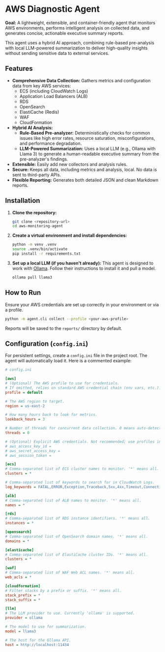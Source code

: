 # AWS Diagnostic Agent

**Goal:** A lightweight, extensible, and container-friendly agent that monitors AWS environments, performs intelligent analysis on collected data, and generates concise, actionable executive summary reports.

This agent uses a hybrid AI approach, combining rule-based pre-analysis with local LLM-powered summarization to deliver high-quality insights without sending sensitive data to external services.

## Features

- **Comprehensive Data Collection:** Gathers metrics and configuration data from key AWS services:
  - ECS (including CloudWatch Logs)
  - Application Load Balancers (ALB)
  - RDS
  - OpenSearch
  - ElastiCache (Redis)
  - WAF
  - CloudFormation
- **Hybrid AI Analysis:**
  - **Rule-Based Pre-analyzer:** Deterministically checks for common issues like high error rates, resource saturation, misconfigurations, and performance degradation.
  - **LLM-Powered Summarization:** Uses a local LLM (e.g., Ollama with Llama 3) to generate a human-readable executive summary from the pre-analyzer's findings.
- **Extensible:** Easily add new collectors and analysis rules.
- **Secure:** Keeps all data, including metrics and analysis, local. No data is sent to third-party APIs.
- **Flexible Reporting:** Generates both detailed JSON and clean Markdown reports.

## Installation

1.  **Clone the repository:**
    ```bash
    git clone <repository-url>
    cd aws-monitoring-agent
    ```

2.  **Create a virtual environment and install dependencies:**
    ```bash
    python -m venv .venv
    source .venv/bin/activate
    pip install -r requirements.txt
    ```

3.  **Set up a local LLM (if you haven't already):**
    This agent is designed to work with [Ollama](https://ollama.ai/). Follow their instructions to install it and pull a model.
    ```bash
    ollama pull llama3
    ```

## How to Run

Ensure your AWS credentials are set up correctly in your environment or via a profile.

```bash
python -m agent.cli collect --profile <your-aws-profile>
```

Reports will be saved to the `reports/` directory by default.

## Configuration (`config.ini`)

For persistent settings, create a `config.ini` file in the project root. The agent will automatically load it. Here is a commented example:

```ini
# config.ini

[aws]
# (Optional) The AWS profile to use for credentials.
# If omitted, relies on standard AWS credential chain (env vars, etc.).
profile = default

# The AWS region to target.
region = us-east-2

# How many hours back to look for metrics.
lookback_hours = 3

# Number of threads for concurrent data collection. 0 means auto-detect.
threads = 0

# (Optional) Explicit AWS credentials. Not recommended; use profiles instead.
# aws_access_key_id =
# aws_secret_access_key =
# aws_session_token =

[ecs]
# Comma-separated list of ECS cluster names to monitor. '*' means all.
clusters = *

# Comma-separated list of keywords to search for in CloudWatch Logs.
log_keywords = FATAL,ERROR,Exception,Traceback,5xx,4xx,Timeout,Connection

[alb]
# Comma-separated list of ALB names to monitor. '*' means all.
names = *

[rds]
# Comma-separated list of RDS instance identifiers. '*' means all.
instances = *

[opensearch]
# Comma-separated list of OpenSearch domain names. '*' means all.
domains = *

[elasticache]
# Comma-separated list of ElastiCache cluster IDs. '*' means all.
clusters = *

[waf]
# Comma-separated list of WAF Web ACL names. '*' means all.
web_acls = *

[cloudformation]
# Filter stacks by a prefix or suffix. '*' means all.
stack_prefix = *
stack_suffix = *

[llm]
# The LLM provider to use. Currently 'ollama' is supported.
provider = ollama

# The model to use for summarization.
model = llama3

# The host for the Ollama API.
host = http://localhost:11434
```
